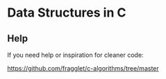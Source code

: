 # Data Structures in C 

## Help 

If you need help or inspiration for cleaner code:

https://github.com/fragglet/c-algorithms/tree/master
